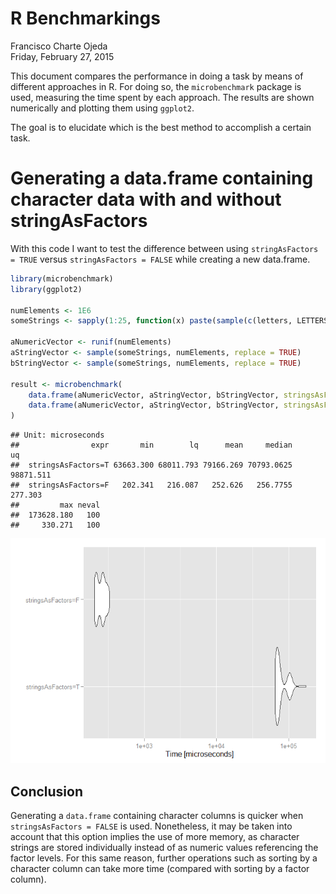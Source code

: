 # R Benchmarkings
Francisco Charte Ojeda  
Friday, February 27, 2015  

This document compares the performance in doing a task by means of different approaches in R. For doing so, the `microbenchmark` package is used, measuring the time spent by each approach. The results are shown numerically and plotting them using `ggplot2`.

The goal is to elucidate which is the best method to accomplish a certain task.

Generating a data.frame containing character data with and without stringAsFactors
=================

With this code I want to test the difference between using `stringAsFactors = TRUE` versus `stringAsFactors = FALSE` while creating a new data.frame.




```r
library(microbenchmark)
library(ggplot2)

numElements <- 1E6
someStrings <- sapply(1:25, function(x) paste(sample(c(letters, LETTERS), 10, replace = TRUE), collapse = ""))

aNumericVector <- runif(numElements)
aStringVector <- sample(someStrings, numElements, replace = TRUE)
bStringVector <- sample(someStrings, numElements, replace = TRUE)

result <- microbenchmark(
    data.frame(aNumericVector, aStringVector, bStringVector, stringsAsFactors = TRUE),
    data.frame(aNumericVector, aStringVector, bStringVector, stringsAsFactors = FALSE)
)
```


```
## Unit: microseconds
##                expr       min        lq      mean     median        uq
##  stringsAsFactors=T 63663.300 68011.793 79166.269 70793.0625 98871.511
##  stringsAsFactors=F   202.341   216.087   252.626   256.7755   277.303
##         max neval
##  173628.180   100
##     330.271   100
```

![](figure/unnamed-chunk-1-1.png) 

Conclusion
----------------
Generating a `data.frame` containing character columns is quicker when `stringsAsFactors = FALSE` is used. Nonetheless, it may be taken into account that this option implies the use of more memory, as character strings are stored individually instead of as numeric values referencing the factor levels. For this same reason, further operations such as sorting by a character column can take more time (compared with sorting by a factor column).

